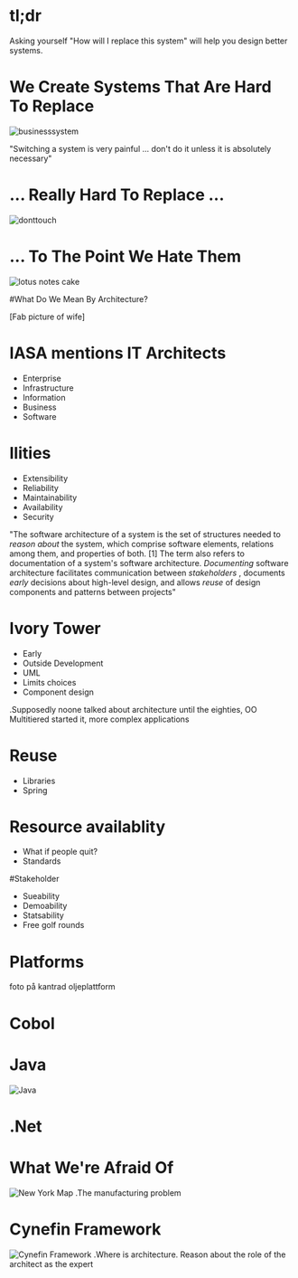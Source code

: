 <!SLIDE bullets>
# tl;dr
Asking yourself "How will I replace this system" will help you design better
systems.

<!SLIDE center>
# We Create Systems That Are Hard To Replace
![businesssystem](CameraZOOM-20120113220317142.jpg)

"Switching a system is very painful ... don't do it unless it is absolutely
necessary"

<!SLIDE center>
# ... Really Hard To Replace ...
![donttouch](dont_touch.png)

<!SLIDE center>
# ... To The Point We Hate Them
![lotus notes cake](hate_lotus_notes_cake.jpg)

<!SLIDE bullets>
#What Do We Mean By Architecture?

[Fab picture of wife]

<!SLIDE bullets>

# IASA mentions IT Architects

* Enterprise
* Infrastructure
* Information
* Business
* Software

<!SLIDE bullets>
# Ilities
* Extensibility
* Reliability
* Maintainability
* Availability
* Security

<!SLIDE bullets>

"The software architecture of a system is the set of structures needed to _reason
about_ the system, which comprise software elements, relations among them, and
properties of both. [1] The term also refers to documentation of a system's
software architecture. _Documenting_ software architecture facilitates
communication between _stakeholders_ , documents _early_ decisions about high-level
design, and allows _reuse_ of design components and patterns between projects"

<!SLIDE bullets>
# Ivory Tower 
* Early
* Outside Development
* UML
* Limits choices
* Component design

.Supposedly noone talked about architecture until the eighties, OO
Multitiered started it, more complex applications

<!SLIDE bullets>
# Reuse
* Libraries
* Spring

<!SLIDE bullets>
# Resource availablity
* What if people quit?
* Standards

<!SLIDE  bullets>
#Stakeholder
* Sueability
* Demoability
* Statsability
* Free golf rounds

<!SLIDE  bullets>
# Platforms
foto på kantrad oljeplattform

<!SLIDE center>
# Cobol

<!SLIDE center>
# Java
![Java](java_evil.png)

<!SLIDE bullets>
# .Net

<!SLIDE center>
# What We're Afraid Of
![New York Map](ny_map.jpg)
.The manufacturing problem

<!SLIDE center>
# Cynefin Framework
![Cynefin Framework](cynefin.png)
.Where is architecture. Reason about the role of the architect as the expert

